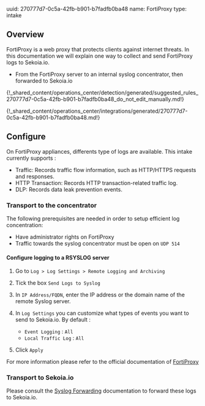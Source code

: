 uuid: 270777d7-0c5a-42fb-b901-b7fadfb0ba48
name: FortiProxy
type: intake

## Overview

FortiProxy is a web proxy that protects clients against internet threats.
In this documentation we will explain one way to collect and send FortiProxy logs to Sekoia.io.
- From the FortiProxy server to an internal syslog concentrator, then forwarded to Sekoia.io


{!_shared_content/operations_center/detection/generated/suggested_rules_270777d7-0c5a-42fb-b901-b7fadfb0ba48_do_not_edit_manually.md!}

{!_shared_content/operations_center/integrations/generated/270777d7-0c5a-42fb-b901-b7fadfb0ba48.md!}


## Configure

On FortiProxy appliances, differents type of logs are available. This intake currently supports :

- Traffic: Records traffic flow information, such as HTTP/HTTPS requests and responses.
- HTTP Transaction: Records HTTP transaction-related traffic log.
- DLP: Records data leak prevention events.

### Transport to the concentrator

The following prerequisites are needed in order to setup efficient log concentration:
- Have administrator rights on FortiProxy
- Traffic towards the syslog concentrator must be open on `UDP 514`

#### Configure logging to a RSYSLOG server

1. Go to `Log > Log Settings > Remote Logging and Archiving`
2. Tick the box `Send Logs to Syslog`
3. In `IP Address/FQDN`, enter the IP address or the domain name of the remote Syslog server.
4. In `Log Settings` you can customize what types of events you want to send to Sekoia.io. By default :
   - `Event Logging` : `All`
   - `Local Traffic Log` : `All`

5. Click `Apply`

For more information please refer to the official documentation of [FortiProxy](https://docs.fortinet.com/document/fortiproxy/7.0.0/administration-guide/707542/log-settings#Log_Settings)

### Transport to Sekoia.io

Please consult the [Syslog Forwarding](../../../ingestion_methods/sekoiaio_docker_concentrator/) documentation to forward these logs to Sekoia.io.

